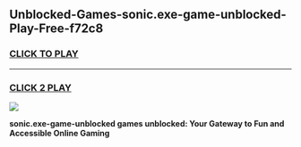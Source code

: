 
## Unblocked-Games-sonic.exe-game-unblocked-Play-Free-f72c8
<h3>
<a href="https://premium76.site?title=sonic.exe-game-unblocked&ref=15A">CLICK TO PLAY</a></h3>
<hr>

<h3>
<a href="https://premium76.site?title=sonic.exe-game-unblocked&ref=15A">CLICK 2 PLAY</a>
  
</h3>

<a href="https://premium76.site?title=sonic.exe-game-unblocked&ref=15A"><img src="https://clearcache.store/games.png"></a>


**sonic.exe-game-unblocked games unblocked: Your Gateway to Fun and Accessible Online Gaming**
